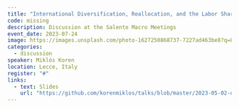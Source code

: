 ```yaml
---
title: "International Diversification, Reallocation, and the Labor Share"
code: missing
description: Discussion at the Salento Macro Meetings
event_date: 2023-07-24
image: https://images.unsplash.com/photo-1627250868737-7227ad463be8?q=80&w=2602&auto=format&fit=crop&ixlib=rb-4.0.3&ixid=M3wxMjA3fDB8MHxwaG90by1wYWdlfHx8fGVufDB8fHx8fA%3D%3D
categories: 
  - discussion
speaker: Miklós Koren
location: Lecce, Italy
register: "#"
links:
  - text: Slides
    url: "https://github.com/korenmiklos/talks/blob/master/2023-05-02-oenb/README.pdf"
---
```


